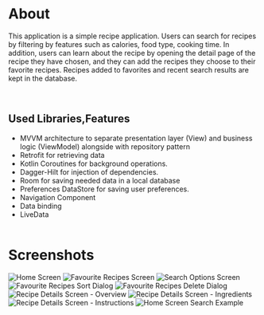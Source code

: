 <h1>About</h1>

This application is a simple recipe application. Users can search for recipes by filtering by features such as calories, food type, cooking time. In addition, users can learn about the recipe by opening the detail page of the recipe they have chosen, and they can add the recipes they choose to their favorite recipes. Recipes added to favorites and recent search results are kept in the database.


</br>
<h2>Used Libraries,Features</h2>

<ul>

<li>MVVM architecture to separate presentation layer (View) and business logic (ViewModel) alongside with repository pattern</li>

<li>Retrofit for retrieving data</li>

<li>Kotlin Coroutines for background operations.</li>
  
<li>Dagger-Hilt for injection of dependencies.</li>
  
<li>Room for saving needed data in a local database</li>
  
<li>Preferences DataStore for saving user preferences.</li>

<li>Navigation Component</li>

<li>Data binding</li>
  
<li>LiveData </li>

</br>
</ul>

<h1>Screenshots</h1>

![Home Screen](https://github.com/aebraryucel/Recipe-App-Android/blob/main/screenshots/1.png)
![Favourite Recipes Screen](https://github.com/aebraryucel/Recipe-App-Android/blob/main/screenshots/2.png)
![Search Options Screen](https://github.com/aebraryucel/Recipe-App-Android/blob/main/screenshots/3.png)
![Favourite Recipes Sort Dialog](https://github.com/aebraryucel/Recipe-App-Android/blob/main/screenshots/4.png)
![Favourite Recipes Delete Dialog](https://github.com/aebraryucel/Recipe-App-Android/blob/main/screenshots/5.png)
![Recipe Details Screen - Overview](https://github.com/aebraryucel/Recipe-App-Android/blob/main/screenshots/6.png)
![Recipe Details Screen - Ingredients](https://github.com/aebraryucel/Recipe-App-Android/blob/main/screenshots/7.png)
![Recipe Details Screen - Instructions](https://github.com/aebraryucel/Recipe-App-Android/blob/main/screenshots/8.png)
![Home Screen Search Example](https://github.com/aebraryucel/Recipe-App-Android/blob/main/screenshots/9.png)



